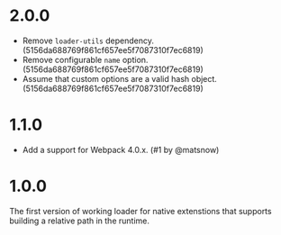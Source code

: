 # 2.0.0

* Remove `loader-utils` dependency. (5156da688769f861cf657ee5f7087310f7ec6819)
* Remove configurable `name` option. (5156da688769f861cf657ee5f7087310f7ec6819)
* Assume that custom options are a valid hash object. (5156da688769f861cf657ee5f7087310f7ec6819)

# 1.1.0

* Add a support for Webpack 4.0.x. (#1 by @matsnow)

# 1.0.0

The first version of working loader for native extenstions that supports building a relative path in the runtime.
